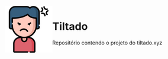 <img src="./.github/resources/anger.png" width="128px" height="128px" align="left"/>

# Tiltado

Repositório contendo o projeto do tiltado.xyz
